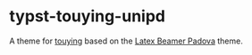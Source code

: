 # typst-touying-unipd

A theme for [touying](https://github.com/touying-typ/touying) based on the [Latex Beamer Padova](https://www.math.unipd.it/~burattin/other/tema-latex-beamer-padova/) theme.
